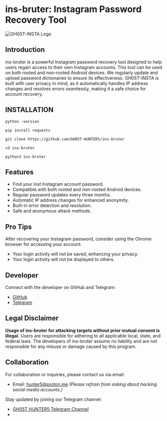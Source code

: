 # ins-bruter: Instagram Password Recovery Tool

![GH05T-INSTA Logo](https://media.tenor.com/qMER41oNWx8AAAAC/youve-been-hacked-gregory-brown.gif)

## Introduction

ins-bruter is a powerful Instagram password recovery tool designed to help users regain access to their own Instagram accounts. This tool can be used on both rooted and non-rooted Android devices. We regularly update and upload password dictionaries to ensure its effectiveness. GH05T-INSTA is built with user privacy in mind, as it automatically handles IP address changes and resolves errors seamlessly, making it a safe choice for account recovery.

## INSTALLATION

```
python -version
```

```
pip install requests
```

```
git clone https://github.com/GH05T-HUNTER5/ins-bruter
```

```
cd ins-bruter
```

```
python3 ins-bruter
```

## Features

- Find your lost Instagram account password.
- Compatible with both rooted and non-rooted Android devices.
- Regular password updates every three months.
- Automatic IP address changes for enhanced anonymity.
- Built-in error detection and resolution.
- Safe and anonymous attack methods.

## Pro Tips

After recovering your Instagram password, consider using the Chrome browser for accessing your account:

- Your login activity will not be saved, enhancing your privacy.
- Your login activity will not be displayed to others.

## Developer

Connect with the developer on GitHub and Telegram:

- [GitHub](https://github.com/GH05T-HUNTER5)
- [Telegram](https://t.me/GH05T_HUNTER5)

## Legal Disclaimer

**Usage of ins-bruter for attacking targets without prior mutual consent is illegal.** Users are responsible for adhering to all applicable local, state, and federal laws. The developers of ins-bruter assume no liability and are not responsible for any misuse or damage caused by this program.

## Collaboration

For collaboration or inquiries, please contact us via email:

- Email: [hunter5@proton.me](mailto:hunter5@proton.me) *(Please refrain from asking about hacking social media accounts.)*

Stay updated by joining our Telegram channel:

- [GH05T HUNTER5 Telegram Channel](https://t.me/GH05T_HUNTER5)
- 
